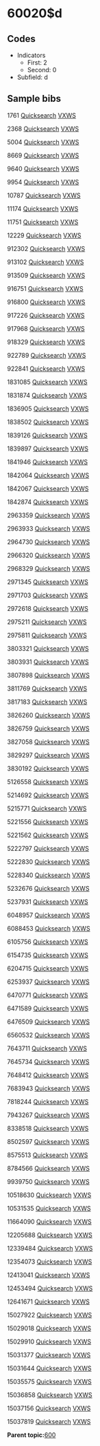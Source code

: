 # 60020$d

## Codes

-   Indicators
    -   First: 2
    -   Second: 0
-   Subfield: d

## Sample bibs

1761 [Quicksearch](https://search.library.yale.edu/catalog/1761) [VXWS](http://prodorbis.library.yale.edu:7014/vxws/GetHoldingsService?bibId=1761)

2368 [Quicksearch](https://search.library.yale.edu/catalog/2368) [VXWS](http://prodorbis.library.yale.edu:7014/vxws/GetHoldingsService?bibId=2368)

5004 [Quicksearch](https://search.library.yale.edu/catalog/5004) [VXWS](http://prodorbis.library.yale.edu:7014/vxws/GetHoldingsService?bibId=5004)

8669 [Quicksearch](https://search.library.yale.edu/catalog/8669) [VXWS](http://prodorbis.library.yale.edu:7014/vxws/GetHoldingsService?bibId=8669)

9640 [Quicksearch](https://search.library.yale.edu/catalog/9640) [VXWS](http://prodorbis.library.yale.edu:7014/vxws/GetHoldingsService?bibId=9640)

9954 [Quicksearch](https://search.library.yale.edu/catalog/9954) [VXWS](http://prodorbis.library.yale.edu:7014/vxws/GetHoldingsService?bibId=9954)

10787 [Quicksearch](https://search.library.yale.edu/catalog/10787) [VXWS](http://prodorbis.library.yale.edu:7014/vxws/GetHoldingsService?bibId=10787)

11174 [Quicksearch](https://search.library.yale.edu/catalog/11174) [VXWS](http://prodorbis.library.yale.edu:7014/vxws/GetHoldingsService?bibId=11174)

11751 [Quicksearch](https://search.library.yale.edu/catalog/11751) [VXWS](http://prodorbis.library.yale.edu:7014/vxws/GetHoldingsService?bibId=11751)

12229 [Quicksearch](https://search.library.yale.edu/catalog/12229) [VXWS](http://prodorbis.library.yale.edu:7014/vxws/GetHoldingsService?bibId=12229)

912302 [Quicksearch](https://search.library.yale.edu/catalog/912302) [VXWS](http://prodorbis.library.yale.edu:7014/vxws/GetHoldingsService?bibId=912302)

913102 [Quicksearch](https://search.library.yale.edu/catalog/913102) [VXWS](http://prodorbis.library.yale.edu:7014/vxws/GetHoldingsService?bibId=913102)

913509 [Quicksearch](https://search.library.yale.edu/catalog/913509) [VXWS](http://prodorbis.library.yale.edu:7014/vxws/GetHoldingsService?bibId=913509)

916751 [Quicksearch](https://search.library.yale.edu/catalog/916751) [VXWS](http://prodorbis.library.yale.edu:7014/vxws/GetHoldingsService?bibId=916751)

916800 [Quicksearch](https://search.library.yale.edu/catalog/916800) [VXWS](http://prodorbis.library.yale.edu:7014/vxws/GetHoldingsService?bibId=916800)

917226 [Quicksearch](https://search.library.yale.edu/catalog/917226) [VXWS](http://prodorbis.library.yale.edu:7014/vxws/GetHoldingsService?bibId=917226)

917968 [Quicksearch](https://search.library.yale.edu/catalog/917968) [VXWS](http://prodorbis.library.yale.edu:7014/vxws/GetHoldingsService?bibId=917968)

918329 [Quicksearch](https://search.library.yale.edu/catalog/918329) [VXWS](http://prodorbis.library.yale.edu:7014/vxws/GetHoldingsService?bibId=918329)

922789 [Quicksearch](https://search.library.yale.edu/catalog/922789) [VXWS](http://prodorbis.library.yale.edu:7014/vxws/GetHoldingsService?bibId=922789)

922841 [Quicksearch](https://search.library.yale.edu/catalog/922841) [VXWS](http://prodorbis.library.yale.edu:7014/vxws/GetHoldingsService?bibId=922841)

1831085 [Quicksearch](https://search.library.yale.edu/catalog/1831085) [VXWS](http://prodorbis.library.yale.edu:7014/vxws/GetHoldingsService?bibId=1831085)

1831874 [Quicksearch](https://search.library.yale.edu/catalog/1831874) [VXWS](http://prodorbis.library.yale.edu:7014/vxws/GetHoldingsService?bibId=1831874)

1836905 [Quicksearch](https://search.library.yale.edu/catalog/1836905) [VXWS](http://prodorbis.library.yale.edu:7014/vxws/GetHoldingsService?bibId=1836905)

1838502 [Quicksearch](https://search.library.yale.edu/catalog/1838502) [VXWS](http://prodorbis.library.yale.edu:7014/vxws/GetHoldingsService?bibId=1838502)

1839126 [Quicksearch](https://search.library.yale.edu/catalog/1839126) [VXWS](http://prodorbis.library.yale.edu:7014/vxws/GetHoldingsService?bibId=1839126)

1839897 [Quicksearch](https://search.library.yale.edu/catalog/1839897) [VXWS](http://prodorbis.library.yale.edu:7014/vxws/GetHoldingsService?bibId=1839897)

1841946 [Quicksearch](https://search.library.yale.edu/catalog/1841946) [VXWS](http://prodorbis.library.yale.edu:7014/vxws/GetHoldingsService?bibId=1841946)

1842064 [Quicksearch](https://search.library.yale.edu/catalog/1842064) [VXWS](http://prodorbis.library.yale.edu:7014/vxws/GetHoldingsService?bibId=1842064)

1842067 [Quicksearch](https://search.library.yale.edu/catalog/1842067) [VXWS](http://prodorbis.library.yale.edu:7014/vxws/GetHoldingsService?bibId=1842067)

1842874 [Quicksearch](https://search.library.yale.edu/catalog/1842874) [VXWS](http://prodorbis.library.yale.edu:7014/vxws/GetHoldingsService?bibId=1842874)

2963359 [Quicksearch](https://search.library.yale.edu/catalog/2963359) [VXWS](http://prodorbis.library.yale.edu:7014/vxws/GetHoldingsService?bibId=2963359)

2963933 [Quicksearch](https://search.library.yale.edu/catalog/2963933) [VXWS](http://prodorbis.library.yale.edu:7014/vxws/GetHoldingsService?bibId=2963933)

2964730 [Quicksearch](https://search.library.yale.edu/catalog/2964730) [VXWS](http://prodorbis.library.yale.edu:7014/vxws/GetHoldingsService?bibId=2964730)

2966320 [Quicksearch](https://search.library.yale.edu/catalog/2966320) [VXWS](http://prodorbis.library.yale.edu:7014/vxws/GetHoldingsService?bibId=2966320)

2968329 [Quicksearch](https://search.library.yale.edu/catalog/2968329) [VXWS](http://prodorbis.library.yale.edu:7014/vxws/GetHoldingsService?bibId=2968329)

2971345 [Quicksearch](https://search.library.yale.edu/catalog/2971345) [VXWS](http://prodorbis.library.yale.edu:7014/vxws/GetHoldingsService?bibId=2971345)

2971703 [Quicksearch](https://search.library.yale.edu/catalog/2971703) [VXWS](http://prodorbis.library.yale.edu:7014/vxws/GetHoldingsService?bibId=2971703)

2972618 [Quicksearch](https://search.library.yale.edu/catalog/2972618) [VXWS](http://prodorbis.library.yale.edu:7014/vxws/GetHoldingsService?bibId=2972618)

2975211 [Quicksearch](https://search.library.yale.edu/catalog/2975211) [VXWS](http://prodorbis.library.yale.edu:7014/vxws/GetHoldingsService?bibId=2975211)

2975811 [Quicksearch](https://search.library.yale.edu/catalog/2975811) [VXWS](http://prodorbis.library.yale.edu:7014/vxws/GetHoldingsService?bibId=2975811)

3803321 [Quicksearch](https://search.library.yale.edu/catalog/3803321) [VXWS](http://prodorbis.library.yale.edu:7014/vxws/GetHoldingsService?bibId=3803321)

3803931 [Quicksearch](https://search.library.yale.edu/catalog/3803931) [VXWS](http://prodorbis.library.yale.edu:7014/vxws/GetHoldingsService?bibId=3803931)

3807898 [Quicksearch](https://search.library.yale.edu/catalog/3807898) [VXWS](http://prodorbis.library.yale.edu:7014/vxws/GetHoldingsService?bibId=3807898)

3811769 [Quicksearch](https://search.library.yale.edu/catalog/3811769) [VXWS](http://prodorbis.library.yale.edu:7014/vxws/GetHoldingsService?bibId=3811769)

3817183 [Quicksearch](https://search.library.yale.edu/catalog/3817183) [VXWS](http://prodorbis.library.yale.edu:7014/vxws/GetHoldingsService?bibId=3817183)

3826260 [Quicksearch](https://search.library.yale.edu/catalog/3826260) [VXWS](http://prodorbis.library.yale.edu:7014/vxws/GetHoldingsService?bibId=3826260)

3826759 [Quicksearch](https://search.library.yale.edu/catalog/3826759) [VXWS](http://prodorbis.library.yale.edu:7014/vxws/GetHoldingsService?bibId=3826759)

3827058 [Quicksearch](https://search.library.yale.edu/catalog/3827058) [VXWS](http://prodorbis.library.yale.edu:7014/vxws/GetHoldingsService?bibId=3827058)

3829297 [Quicksearch](https://search.library.yale.edu/catalog/3829297) [VXWS](http://prodorbis.library.yale.edu:7014/vxws/GetHoldingsService?bibId=3829297)

3830192 [Quicksearch](https://search.library.yale.edu/catalog/3830192) [VXWS](http://prodorbis.library.yale.edu:7014/vxws/GetHoldingsService?bibId=3830192)

5126558 [Quicksearch](https://search.library.yale.edu/catalog/5126558) [VXWS](http://prodorbis.library.yale.edu:7014/vxws/GetHoldingsService?bibId=5126558)

5214692 [Quicksearch](https://search.library.yale.edu/catalog/5214692) [VXWS](http://prodorbis.library.yale.edu:7014/vxws/GetHoldingsService?bibId=5214692)

5215771 [Quicksearch](https://search.library.yale.edu/catalog/5215771) [VXWS](http://prodorbis.library.yale.edu:7014/vxws/GetHoldingsService?bibId=5215771)

5221556 [Quicksearch](https://search.library.yale.edu/catalog/5221556) [VXWS](http://prodorbis.library.yale.edu:7014/vxws/GetHoldingsService?bibId=5221556)

5221562 [Quicksearch](https://search.library.yale.edu/catalog/5221562) [VXWS](http://prodorbis.library.yale.edu:7014/vxws/GetHoldingsService?bibId=5221562)

5222797 [Quicksearch](https://search.library.yale.edu/catalog/5222797) [VXWS](http://prodorbis.library.yale.edu:7014/vxws/GetHoldingsService?bibId=5222797)

5222830 [Quicksearch](https://search.library.yale.edu/catalog/5222830) [VXWS](http://prodorbis.library.yale.edu:7014/vxws/GetHoldingsService?bibId=5222830)

5228340 [Quicksearch](https://search.library.yale.edu/catalog/5228340) [VXWS](http://prodorbis.library.yale.edu:7014/vxws/GetHoldingsService?bibId=5228340)

5232676 [Quicksearch](https://search.library.yale.edu/catalog/5232676) [VXWS](http://prodorbis.library.yale.edu:7014/vxws/GetHoldingsService?bibId=5232676)

5237931 [Quicksearch](https://search.library.yale.edu/catalog/5237931) [VXWS](http://prodorbis.library.yale.edu:7014/vxws/GetHoldingsService?bibId=5237931)

6048957 [Quicksearch](https://search.library.yale.edu/catalog/6048957) [VXWS](http://prodorbis.library.yale.edu:7014/vxws/GetHoldingsService?bibId=6048957)

6088453 [Quicksearch](https://search.library.yale.edu/catalog/6088453) [VXWS](http://prodorbis.library.yale.edu:7014/vxws/GetHoldingsService?bibId=6088453)

6105756 [Quicksearch](https://search.library.yale.edu/catalog/6105756) [VXWS](http://prodorbis.library.yale.edu:7014/vxws/GetHoldingsService?bibId=6105756)

6154735 [Quicksearch](https://search.library.yale.edu/catalog/6154735) [VXWS](http://prodorbis.library.yale.edu:7014/vxws/GetHoldingsService?bibId=6154735)

6204715 [Quicksearch](https://search.library.yale.edu/catalog/6204715) [VXWS](http://prodorbis.library.yale.edu:7014/vxws/GetHoldingsService?bibId=6204715)

6253937 [Quicksearch](https://search.library.yale.edu/catalog/6253937) [VXWS](http://prodorbis.library.yale.edu:7014/vxws/GetHoldingsService?bibId=6253937)

6470771 [Quicksearch](https://search.library.yale.edu/catalog/6470771) [VXWS](http://prodorbis.library.yale.edu:7014/vxws/GetHoldingsService?bibId=6470771)

6471589 [Quicksearch](https://search.library.yale.edu/catalog/6471589) [VXWS](http://prodorbis.library.yale.edu:7014/vxws/GetHoldingsService?bibId=6471589)

6476509 [Quicksearch](https://search.library.yale.edu/catalog/6476509) [VXWS](http://prodorbis.library.yale.edu:7014/vxws/GetHoldingsService?bibId=6476509)

6560532 [Quicksearch](https://search.library.yale.edu/catalog/6560532) [VXWS](http://prodorbis.library.yale.edu:7014/vxws/GetHoldingsService?bibId=6560532)

7643711 [Quicksearch](https://search.library.yale.edu/catalog/7643711) [VXWS](http://prodorbis.library.yale.edu:7014/vxws/GetHoldingsService?bibId=7643711)

7645734 [Quicksearch](https://search.library.yale.edu/catalog/7645734) [VXWS](http://prodorbis.library.yale.edu:7014/vxws/GetHoldingsService?bibId=7645734)

7648412 [Quicksearch](https://search.library.yale.edu/catalog/7648412) [VXWS](http://prodorbis.library.yale.edu:7014/vxws/GetHoldingsService?bibId=7648412)

7683943 [Quicksearch](https://search.library.yale.edu/catalog/7683943) [VXWS](http://prodorbis.library.yale.edu:7014/vxws/GetHoldingsService?bibId=7683943)

7818244 [Quicksearch](https://search.library.yale.edu/catalog/7818244) [VXWS](http://prodorbis.library.yale.edu:7014/vxws/GetHoldingsService?bibId=7818244)

7943267 [Quicksearch](https://search.library.yale.edu/catalog/7943267) [VXWS](http://prodorbis.library.yale.edu:7014/vxws/GetHoldingsService?bibId=7943267)

8338518 [Quicksearch](https://search.library.yale.edu/catalog/8338518) [VXWS](http://prodorbis.library.yale.edu:7014/vxws/GetHoldingsService?bibId=8338518)

8502597 [Quicksearch](https://search.library.yale.edu/catalog/8502597) [VXWS](http://prodorbis.library.yale.edu:7014/vxws/GetHoldingsService?bibId=8502597)

8575513 [Quicksearch](https://search.library.yale.edu/catalog/8575513) [VXWS](http://prodorbis.library.yale.edu:7014/vxws/GetHoldingsService?bibId=8575513)

8784566 [Quicksearch](https://search.library.yale.edu/catalog/8784566) [VXWS](http://prodorbis.library.yale.edu:7014/vxws/GetHoldingsService?bibId=8784566)

9939750 [Quicksearch](https://search.library.yale.edu/catalog/9939750) [VXWS](http://prodorbis.library.yale.edu:7014/vxws/GetHoldingsService?bibId=9939750)

10518630 [Quicksearch](https://search.library.yale.edu/catalog/10518630) [VXWS](http://prodorbis.library.yale.edu:7014/vxws/GetHoldingsService?bibId=10518630)

10531535 [Quicksearch](https://search.library.yale.edu/catalog/10531535) [VXWS](http://prodorbis.library.yale.edu:7014/vxws/GetHoldingsService?bibId=10531535)

11664090 [Quicksearch](https://search.library.yale.edu/catalog/11664090) [VXWS](http://prodorbis.library.yale.edu:7014/vxws/GetHoldingsService?bibId=11664090)

12205688 [Quicksearch](https://search.library.yale.edu/catalog/12205688) [VXWS](http://prodorbis.library.yale.edu:7014/vxws/GetHoldingsService?bibId=12205688)

12339484 [Quicksearch](https://search.library.yale.edu/catalog/12339484) [VXWS](http://prodorbis.library.yale.edu:7014/vxws/GetHoldingsService?bibId=12339484)

12354073 [Quicksearch](https://search.library.yale.edu/catalog/12354073) [VXWS](http://prodorbis.library.yale.edu:7014/vxws/GetHoldingsService?bibId=12354073)

12413041 [Quicksearch](https://search.library.yale.edu/catalog/12413041) [VXWS](http://prodorbis.library.yale.edu:7014/vxws/GetHoldingsService?bibId=12413041)

12453494 [Quicksearch](https://search.library.yale.edu/catalog/12453494) [VXWS](http://prodorbis.library.yale.edu:7014/vxws/GetHoldingsService?bibId=12453494)

12641671 [Quicksearch](https://search.library.yale.edu/catalog/12641671) [VXWS](http://prodorbis.library.yale.edu:7014/vxws/GetHoldingsService?bibId=12641671)

15027922 [Quicksearch](https://search.library.yale.edu/catalog/15027922) [VXWS](http://prodorbis.library.yale.edu:7014/vxws/GetHoldingsService?bibId=15027922)

15029018 [Quicksearch](https://search.library.yale.edu/catalog/15029018) [VXWS](http://prodorbis.library.yale.edu:7014/vxws/GetHoldingsService?bibId=15029018)

15029910 [Quicksearch](https://search.library.yale.edu/catalog/15029910) [VXWS](http://prodorbis.library.yale.edu:7014/vxws/GetHoldingsService?bibId=15029910)

15031377 [Quicksearch](https://search.library.yale.edu/catalog/15031377) [VXWS](http://prodorbis.library.yale.edu:7014/vxws/GetHoldingsService?bibId=15031377)

15031644 [Quicksearch](https://search.library.yale.edu/catalog/15031644) [VXWS](http://prodorbis.library.yale.edu:7014/vxws/GetHoldingsService?bibId=15031644)

15035575 [Quicksearch](https://search.library.yale.edu/catalog/15035575) [VXWS](http://prodorbis.library.yale.edu:7014/vxws/GetHoldingsService?bibId=15035575)

15036858 [Quicksearch](https://search.library.yale.edu/catalog/15036858) [VXWS](http://prodorbis.library.yale.edu:7014/vxws/GetHoldingsService?bibId=15036858)

15037156 [Quicksearch](https://search.library.yale.edu/catalog/15037156) [VXWS](http://prodorbis.library.yale.edu:7014/vxws/GetHoldingsService?bibId=15037156)

15037819 [Quicksearch](https://search.library.yale.edu/catalog/15037819) [VXWS](http://prodorbis.library.yale.edu:7014/vxws/GetHoldingsService?bibId=15037819)

**Parent topic:**[600](../../tags/600/600.md)

